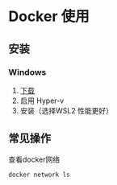# Docker 使用

## 安装

### Windows

1. [下载](https://www.docker.com/products/docker-desktop/)
2. 启用 Hyper-v
3. 安装（选择WSL2 性能更好）

## 常见操作

查看docker网络

```shell
docker network ls

```